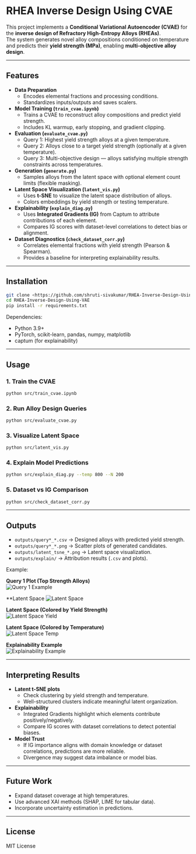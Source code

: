 # RHEA Inverse Design Using CVAE

This project implements a **Conditional Variational Autoencoder (CVAE)** for the **inverse design of Refractory High-Entropy Alloys (RHEAs)**.  
The system generates novel alloy compositions conditioned on temperature and predicts their **yield strength (MPa)**, enabling **multi-objective alloy design**.

---

## Features
- **Data Preparation**
  - Encodes elemental fractions and processing conditions.
  - Standardizes inputs/outputs and saves scalers.
- **Model Training (`train_cvae.ipynb`)**
  - Trains a CVAE to reconstruct alloy compositions and predict yield strength.
  - Includes KL warmup, early stopping, and gradient clipping.
- **Evaluation (`evaluate_cvae.py`)**
  - Query 1: Highest yield strength alloys at a given temperature.  
  - Query 2: Alloys close to a target yield strength (optionally at a given temperature).  
  - Query 3: Multi-objective design — alloys satisfying multiple strength constraints across temperatures.
- **Generation (`generate.py`)**
  - Samples alloys from the latent space with optional element count limits (flexible masking).
- **Latent Space Visualization (`latent_vis.py`)**
  - Uses **t-SNE** to visualize the latent space distribution of alloys.
  - Colors embeddings by yield strength or testing temperature.
- **Explainability (`explain_diag.py`)**
  - Uses **Integrated Gradients (IG)** from Captum to attribute contributions of each element.
  - Compares IG scores with dataset-level correlations to detect bias or alignment.
- **Dataset Diagnostics (`check_dataset_corr.py`)**
  - Correlates elemental fractions with yield strength (Pearson & Spearman).
  - Provides a baseline for interpreting explainability results.

---

## Installation
```bash
git clone <https://github.com/shruti-sivakumar/RHEA-Inverse-Design-Using-VAE>
cd RHEA-Inverse-Design-Using-VAE
pip install -r requirements.txt
```

Dependencies:
- Python 3.9+
- PyTorch, scikit-learn, pandas, numpy, matplotlib
- captum (for explainability)

---

## Usage

### 1. Train the CVAE
```bash
python src/train_cvae.ipynb
```

### 2. Run Alloy Design Queries
```bash
python src/evaluate_cvae.py
```

### 3. Visualize Latent Space
```bash
python src/latent_vis.py
```

### 4. Explain Model Predictions
```bash
python src/explain_diag.py --temp 800 --N 200
```

### 5. Dataset vs IG Comparison
```bash
python src/check_dataset_corr.py
```

---

## Outputs
- `outputs/query*_*.csv` → Designed alloys with predicted yield strength.
- `outputs/query*_*.png` → Scatter plots of generated candidates.
- `outputs/latent_tsne_*.png` → Latent space visualization.
- `outputs/explain/` → Attribution results (`.csv` and plots).

Example:

**Query 1 Plot (Top Strength Alloys)**  
![Query 1 Example](outputs/query1_T800_top5.png)

**Latent Space
![Latent Space](outputs/tsne/latent_tsne_all.png)

**Latent Space (Colored by Yield Strength)**  
![Latent Space Yield](outputs/tsne/latent_tsne_yield_strength.png)

**Latent Space (Colored by Temperature)**  
![Latent Space Temp](outputs/latent_tsne_temperature.png)

**Explainability Example**  
![Explainability Example](outputs/explain/ig_elements_T800.png)

---

## Interpreting Results
- **Latent t-SNE plots**  
  - Check clustering by yield strength and temperature.  
  - Well-structured clusters indicate meaningful latent organization.
- **Explainability**  
  - Integrated Gradients highlight which elements contribute positively/negatively.  
  - Compare IG scores with dataset correlations to detect potential biases.
- **Model Trust**  
  - If IG importance aligns with domain knowledge or dataset correlations, predictions are more reliable.  
  - Divergence may suggest data imbalance or model bias.

---

## Future Work
- Expand dataset coverage at high temperatures.
- Use advanced XAI methods (SHAP, LIME for tabular data).
- Incorporate uncertainty estimation in predictions.

---

## License
MIT License